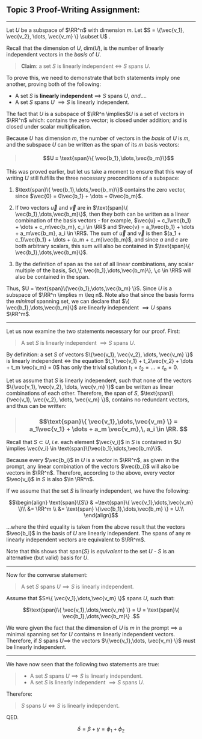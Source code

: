 ## Topic 3 Proof-Writing Assignment: 
***

Let $U$ be a subspace of $\RR^n$ with dimension $m$. Let $S = \{\vec{v_1}, \vec{v_2}, \dots, \vec{v_m} \} \subset U$ .

Recall that the dimension of $U$, $\text{dim}(U)$, is the number of linearly independent vectors in the *basis* of $U$. 

> **Claim**: a set $S$ is linearly independent $\iff$ $S$ spans $U$. 

To prove this, we need to demonstrate that both statements imply one another, proving both of the following:

- A set $S$ is **linearly independent** $\implies$ $S$ spans $U$, *and*....
- A set $S$ spans $U$ $\implies S$ is linearly independent. 



The fact that  $U$ is a subspace of $\RR^n \implies$$U$ is a set of vectors in $\RR^n$ which: contains the zero vector; is closed under addition; and is closed under scalar multiplication. 


Because $U$ has dimension *m*, the number of vectors in the *basis* of $U$ is *m*, and the subspace $U$ can be written as the span of its $m$ basis vectors:

> #### $$U = \text{span}\{ \vec{b_1},\dots,\vec{b_m}\}$$

This was proved earlier, but let us take a moment to ensure that this way of writing $U$ still fulfills the three necessary preconditions of a subspace:

1. $\text{span}\{ \vec{b_1},\dots,\vec{b_m}\}$ contains the zero vector, since $\vec{0} = 0\vec{b_1} + \dots + 0\vec{b_m}$.

2. If two vectors $\vec{u}$ and $\vec{v}$ are in $\text{span}\{ \vec{b_1},\dots,\vec{b_m}\}$, then they both can be written as a linear combination of the basis vectors - for example, $\vec{u} = c_1\vec{b_1} + \dots + c_m\vec{b_m}, c_i \in \RR$ and $\vec{v} = a_1\vec{b_1} + \dots + a_m\vec{b_m}, a_i \in \RR$. The sum of $\vec{u}$ and $\vec{v}$ is then $(a_1 + c_1)\vec{b_1} + \dots + (a_m + c_m)\vec{b_m}$, and since $a$ and $c$ are both arbitrary scalars, this sum will also be contained in  $\text{span}\{ \vec{b_1},\dots,\vec{b_m}\}$.
3. By the definition of span as the set of all linear combinations, any scalar multiple of the basis,  $c\,\{ \vec{b_1},\dots,\vec{b_m}\}, \,c \in \RR$ will also be contained in the span. 

Thus, $U = \text{span}\{\vec{b_1},\dots,\vec{b_m} \}$. Since $U$ is a subspace of $\RR^n \implies m \leq n$. Note also that since the basis forms the *minimal* spanning set, we can declare that $\{ \vec{b_1},\dots,\vec{b_m}\}$ are linearly independent $\implies U$ spans $\RR^m$.

***

Let us now examine the two statements necessary for our proof. First: 

> A set $S$ is linearly independent $\implies S$ spans $U$.

By definition: a set $S$ of vectors $\{\vec{v_1}, \vec{v_2}, \dots, \vec{v_m} \}$ is linearly independent $\iff$ the equation $t_1 \vec{v_1} + t_2\vec{v_2} + \dots + t_m \vec{v_m} = 0$ has only the trivial solution $t_1=t_2=\dots=t_n = 0.$

Let us assume that $S$ is linearly independent, such that none of the vectors $\{\vec{v_1}, \vec{v_2}, \dots, \vec{v_m} \}$ can be written as linear combinations of each other. Therefore, the span of $S$, $\text{span}\{\vec{v_1}, \vec{v_2}, \dots, \vec{v_m} \}$, contains no redundant vectors, and thus can be written:

>###  $$\text{span}\{ \vec{v_1},\dots,\vec{v_m} \} = a_1\vec{v_1} + \dots + a_m \vec{v_m},\, a_i \in \RR. $$


Recall that $S \subset U$, *i.e.* each element $\vec{v_i}$ in $S$ is contained in $U \implies \vec{v_i} \in \text{span}\{\vec{b_1},\dots,\vec{b_m}\}$. 

Because every $\vec{b_i}$ in $U$ is a vector in $\RR^n$, as given in the prompt, any linear combination of the vectors $\vec{b_i}$ will also be vectors in $\RR^n$. Therefore, according to the above, every vector $\vec{v_i}$ in $S$ is also $\in \RR^n$.

If we assume that the set $S$ is linearly independent, we have the following: 


$$\begin{align} \text{span}\{S\} & =\text{span}\{ \vec{v_1},\dots,\vec{v_m} \}\\  &= \RR^m \\  &= \text{span} \{\vec{b_1},\dots,\vec{b_m} \}  = U.\\ \end{align}$$

...where the third  equality is taken from the above result that the vectors $\vec{b_i}$ in the basis of $U$ are linearly independent. The spans of any $m$ linearly independent vectors are equivalent to $\RR^m$.

Note that this shows that $\text{span}\{S\}$ is *equivalent* to the set $U$ - $S$ is an alternative (but valid) basis for $U$.
***


Now for the converse statement: 

> A set $S$ spans $U \implies S$  is linearly independent. 


Assume that $S=\{ \vec{v_1},\dots,\vec{v_m} \}$ spans $U$, such that:

$$\text{span}\{ \vec{v_1},\dots,\vec{v_m} \} = U = \text{span}\{ \vec{b_1},\dots,\vec{b_m}\} .$$

We were given the fact that the dimension of $U$ is $m$ in the prompt $\implies$ a minimal spanning set for $U$ contains $m$ linearly independent vectors. Therefore, if $S$ spans $U \implies$ the vectors $\{\vec{v_1},\dots, \vec{v_m} \}$ must be linearly independent.

***

We have now seen that the following two statements are true:

>- A set $S$ spans $U \implies S$  is linearly independent. 
> - A set $S$ is linearly independent $\implies S$  spans $U$.

Therefore: 

>  $S$ spans $U \iff S$  is linearly independent. 



QED.





$$\delta = \beta + \gamma = \phi_1 + \phi_2$$
